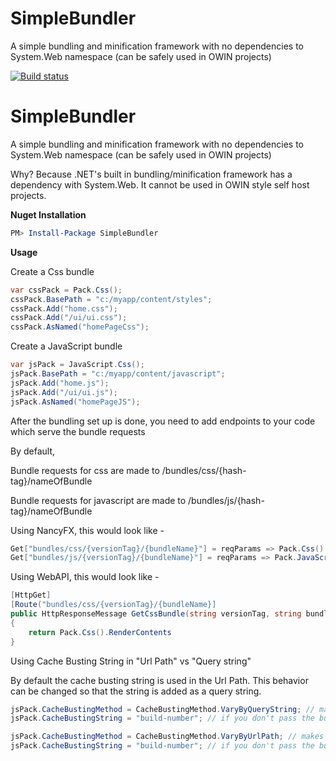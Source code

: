 # SimpleBundler
A simple bundling and minification framework with no dependencies to System.Web namespace (can be safely used in OWIN projects)

[![Build status](https://ci.appveyor.com/api/projects/status/xgfs9o70teq9kdqi?svg=true)](https://ci.appveyor.com/project/govin/simplebundler)

SimpleBundler
=============

A simple bundling and minification framework with no dependencies to System.Web namespace (can be safely used in OWIN projects)

Why?  Because .NET's built in bundling/minification framework has a dependency with System.Web. It cannot be used in OWIN style self host projects. 

**Nuget Installation**
```powershell
PM> Install-Package SimpleBundler
```

**Usage**

Create a Css bundle
```csharp
var cssPack = Pack.Css();
cssPack.BasePath = "c:/myapp/content/styles";
cssPack.Add("home.css");
cssPack.Add("/ui/ui.css");
cssPack.AsNamed("homePageCss");

```


Create a JavaScript bundle
```csharp
var jsPack = JavaScript.Css();
jsPack.BasePath = "c:/myapp/content/javascript";
jsPack.Add("home.js");
jsPack.Add("/ui/ui.js");
jsPack.AsNamed("homePageJS");

```

After the bundling set up is done, you need to add endpoints to your code which serve the bundle requests

By default, 

Bundle requests for css are made to /bundles/css/{hash-tag}/nameOfBundle

Bundle requests for javascript are made to /bundles/js/{hash-tag}/nameOfBundle


Using NancyFX, this would look like - 

```csharp
Get["bundles/css/{versionTag}/{bundleName}"] = reqParams => Pack.Css().RenderContents(reqParams.bundleName);
Get["bundles/js/{versionTag}/{bundleName}"] = reqParams => Pack.JavaScript().RenderContents(reqParams.bundleName);
```

Using WebAPI, this would look like - 

```csharp
[HttpGet]
[Route("bundles/css/{versionTag}/{bundleName}]
public HttpResponseMessage GetCssBundle(string versionTag, string bundleName)
{
	return Pack.Css().RenderContents
}

```

Using Cache Busting String in "Url Path" vs "Query string"

By default the cache busting string is used in the Url Path. This behavior can be changed so that the string is added as a query string. 

```csharp
jsPack.CacheBustingMethod = CacheBustingMethod.VaryByQueryString; // makes bundle request to /bundles/js/homePageJS?r={cache-busting-string}
jsPack.CacheBustingString = "build-number"; // if you don't pass the build-number, it will use the hash of css contents as cache busting string.

```

```csharp
jsPack.CacheBustingMethod = CacheBustingMethod.VaryByUrlPath; // makes bundle request to /bundles/js/{cache-busting-string}/homePageJS
jsPack.CacheBustingString = "build-number"; // if you don't pass the build-number, it will use the hash of css contents as cache busting string.
```



